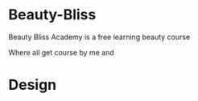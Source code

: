 # Beauty-Bliss

Beauty Bliss Academy is a free learning beauty course

Where all get course by me and 
# Design
